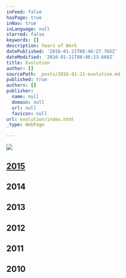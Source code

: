 ```yaml
---
inFeed: false
hasPage: true
inNav: true
inLanguage: null
starred: false
keywords: []
description: Years of Work
datePublished: '2016-01-21T08:46:27.765Z'
dateModified: '2016-01-21T08:46:23.666Z'
title: Evolution
author: []
sourcePath: _posts/2016-01-21-evolution.md
published: true
authors: []
publisher:
  name: null
  domain: null
  url: null
  favicon: null
url: evolution/index.html
_type: WebPage

---
```

![](https://the-grid-user-content.s3-us-west-2.amazonaws.com/8d4f1233-6897-4df8-b65f-fc2b91e522ce.jpg)

## [2015][0]

## 2014

## 2013

## 2012

## 2011

## 2010

[0]: http://thecreationist.us/new-work/